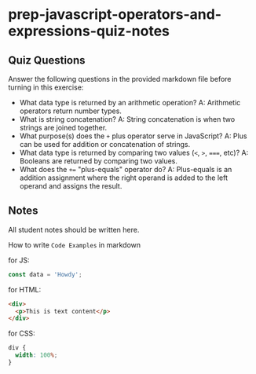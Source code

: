 # prep-javascript-operators-and-expressions-quiz-notes

## Quiz Questions

Answer the following questions in the provided markdown file before turning in this exercise:

- What data type is returned by an arithmetic operation?
  A: Arithmetic operators return number types.
- What is string concatenation?
  A: String concatenation is when two strings are joined together.
- What purpose(s) does the `+` plus operator serve in JavaScript?
  A: Plus can be used for addition or concatenation of strings.
- What data type is returned by comparing two values (`<`, `>`, `===`, etc)?
  A: Booleans are returned by comparing two values.
- What does the `+=` "plus-equals" operator do?
  A: Plus-equals is an addition assignment where the right operand is added to the left operand and assigns the result.

## Notes

All student notes should be written here.

How to write `Code Examples` in markdown

for JS:

```javascript
const data = 'Howdy';
```

for HTML:

```html
<div>
  <p>This is text content</p>
</div>
```

for CSS:

```css
div {
  width: 100%;
}
```
